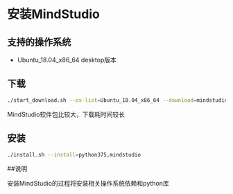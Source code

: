 # 安装MindStudio

## 支持的操作系统

- Ubuntu_18.04_x86_64  desktop版本

## 下载

```bash
./start_download.sh --os-list=Ubuntu_18.04_x86_64 --download=mindstudio
```

MindStudio软件包比较大，下载耗时间较长

## 安装

```bash
./install.sh --install=python375,mindstudio
```

##说明

安装MindStudio的过程将安装相关操作系统依赖和python库

